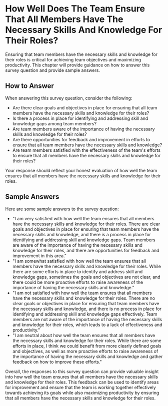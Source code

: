 How Well Does The Team Ensure That All Members Have The Necessary Skills And Knowledge For Their Roles?
==============================================================================================================================

Ensuring that team members have the necessary skills and knowledge for their roles is critical for achieving team objectives and maximizing productivity. This chapter will provide guidance on how to answer this survey question and provide sample answers.

How to Answer
-------------

When answering this survey question, consider the following:

* Are there clear goals and objectives in place for ensuring that all team members have the necessary skills and knowledge for their roles?
* Is there a process in place for identifying and addressing skill and knowledge gaps among team members?
* Are team members aware of the importance of having the necessary skills and knowledge for their roles?
* Are there opportunities for feedback and improvement in efforts to ensure that all team members have the necessary skills and knowledge?
* Are team members satisfied with the effectiveness of the team's efforts to ensure that all members have the necessary skills and knowledge for their roles?

Your response should reflect your honest evaluation of how well the team ensures that all members have the necessary skills and knowledge for their roles.

Sample Answers
--------------

Here are some sample answers to the survey question:

* "I am very satisfied with how well the team ensures that all members have the necessary skills and knowledge for their roles. There are clear goals and objectives in place for ensuring that team members have the necessary skills and knowledge, and there is a process in place for identifying and addressing skill and knowledge gaps. Team members are aware of the importance of having the necessary skills and knowledge for their roles, and there are opportunities for feedback and improvement in this area."
* "I am somewhat satisfied with how well the team ensures that all members have the necessary skills and knowledge for their roles. While there are some efforts in place to identify and address skill and knowledge gaps, sometimes the goals and objectives are not clear, and there could be more proactive efforts to raise awareness of the importance of having the necessary skills and knowledge."
* "I am not satisfied with how well the team ensures that all members have the necessary skills and knowledge for their roles. There are no clear goals or objectives in place for ensuring that team members have the necessary skills and knowledge, and there is no process in place for identifying and addressing skill and knowledge gaps effectively. Team members are not aware of the importance of having the necessary skills and knowledge for their roles, which leads to a lack of effectiveness and productivity."
* "I am neutral about how well the team ensures that all members have the necessary skills and knowledge for their roles. While there are some efforts in place, I think we could benefit from more clearly defined goals and objectives, as well as more proactive efforts to raise awareness of the importance of having the necessary skills and knowledge and gather feedback on how to improve these efforts."

Overall, the responses to this survey question can provide valuable insight into how well the team ensures that all members have the necessary skills and knowledge for their roles. This feedback can be used to identify areas for improvement and ensure that the team is working together effectively towards achieving its goals while also maximizing productivity by ensuring that all members have the necessary skills and knowledge for their roles.

